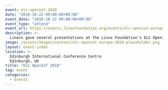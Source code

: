 ```yaml
---
event: elc-openiot-2018
date: "2018-10-22 09:00:00+00:00"
event_date: "2018-10-22 09:00:00+00:00"
event_type: "attend"
event_url: https://events.linuxfoundation.org/events/elc-openiot-europe-2018/attend/about/
description: >-
  Linaro gave several presentations at the Linux Foundation's ELC OpenIoT Summit 2018. To watch the presentations or view the slides click on the topic of interest.
image: /assets/images/content/elc-openiot-europe-2018-placeholder.png
layout: event-index
location: >-
  Edinburgh International Conference Centre
  Edinburgh, UK
title: "ELC OpenIoT 2018"
tag: event
categories:
  - Events
---
```


